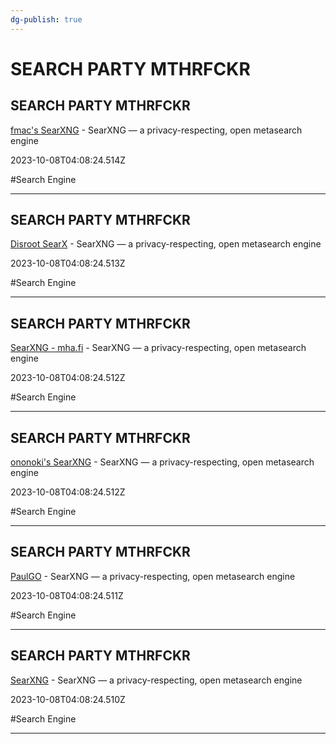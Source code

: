 ```yaml
---
dg-publish: true
---
```


# SEARCH PARTY MTHRFCKR

## SEARCH PARTY MTHRFCKR

[fmac's SearXNG](https://searx.fmac.xyz/) - SearXNG — a privacy-respecting, open metasearch engine

2023-10-08T04:08:24.514Z

#Search Engine

---

## SEARCH PARTY MTHRFCKR

[Disroot SearX](https://search.disroot.org/) - SearXNG — a privacy-respecting, open metasearch engine

2023-10-08T04:08:24.513Z

#Search Engine

---

## SEARCH PARTY MTHRFCKR

[SearXNG - mha.fi](https://searx.mha.fi/) - SearXNG — a privacy-respecting, open metasearch engine

2023-10-08T04:08:24.512Z

#Search Engine

---

## SEARCH PARTY MTHRFCKR

[ononoki's SearXNG](https://search.ononoki.org/) - SearXNG — a privacy-respecting, open metasearch engine

2023-10-08T04:08:24.512Z

#Search Engine

---

## SEARCH PARTY MTHRFCKR

[PaulGO](https://paulgo.io/) - SearXNG — a privacy-respecting, open metasearch engine

2023-10-08T04:08:24.511Z

#Search Engine

---

## SEARCH PARTY MTHRFCKR

[SearXNG](https://baresearch.org/) - SearXNG — a privacy-respecting, open metasearch engine

2023-10-08T04:08:24.510Z

#Search Engine

---
